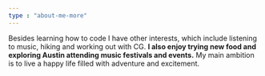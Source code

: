 ```yaml
---
type : "about-me-more"
---
```


Besides learning how to code I have other interests, which include listening to music, hiking and working out with CG. **I also enjoy trying new food and exploring Austin attending music festivals and events.**  My main ambition is to live a happy life filled with adventure and excitement.
